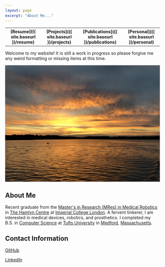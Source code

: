 ```yaml
---
layout: page
excerpt: "About Me..."
---
```


<center>
<table style="width:100%">
  <tr>
    <th> [Resume]({{ site.baseurl }}/resume) </th>
    <th> [Projects]({{ site.baseurl }}/projects) </th>
    <th> [Publications]({{ site.baseurl }}/publications) </th>
    <th> [Personal]({{ site.baseurl }}/personal) </th>    
  </tr>
</table>
</center>
  
Welcome to my website! It is still a work in progress so please forgive me any weird formatting or missing items at this time.

<img src="files/sunset.jpg" alt="me" width=700>


## About Me
Recent graduate from the [Master's in Research (MRes) in Medical Robotics](http://www.imperial.ac.uk/study/pg/medicine/medical-robotics/) in [The Hamlyn Centre](https://www.imperial.ac.uk/hamlyn-centre/) at [Imperial College London](http://www.imperial.ac.uk/). A fervent tinkerer, I am interested in medical devices, robotics, and prosthetics. I completed my B.S. in [Computer Science](https://engineering.tufts.edu/cs/) at [Tufts University](https://www.tufts.edu/) in [Medford](https://www.medfordma.org/), [Massachusetts](https://www.mass.gov/).



## Contact Information

[GitHub](https://github.com/cdelor02)

[LinkedIn](https://www.linkedin.com/in/charlie-delorey/)


